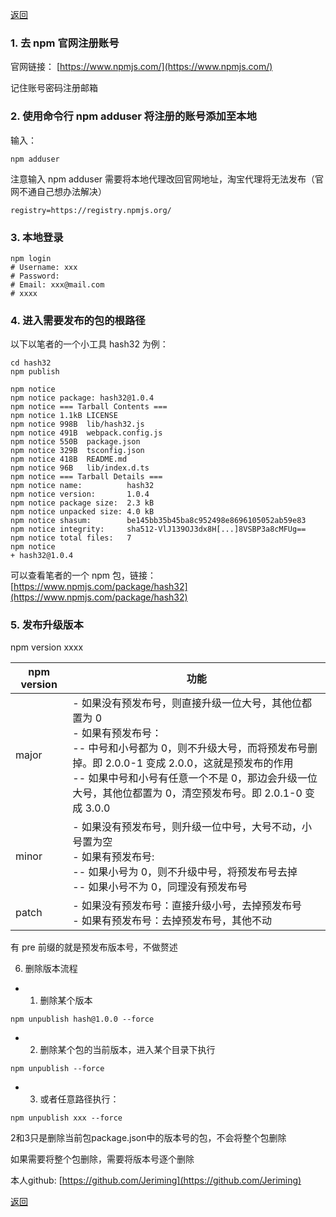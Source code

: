 [返回](./#/webpack/)

### 1. 去 npm 官网注册账号

官网链接： [https://www.npmjs.com/](https://www.npmjs.com/)

记住账号密码注册邮箱

### 2. 使用命令行 npm adduser 将注册的账号添加至本地

输入：

```
npm adduser
```

注意输入 npm adduser 需要将本地代理改回官网地址，淘宝代理将无法发布（官网不通自己想办法解决）

```
registry=https://registry.npmjs.org/
```

### 3. 本地登录

```
npm login
# Username: xxx
# Password:
# Email: xxx@mail.com
# xxxx
```

### 4. 进入需要发布的包的根路径

以下以笔者的一个小工具 hash32 为例：

```
cd hash32
npm publish

npm notice
npm notice package: hash32@1.0.4
npm notice === Tarball Contents ===
npm notice 1.1kB LICENSE
npm notice 998B  lib/hash32.js
npm notice 491B  webpack.config.js
npm notice 550B  package.json
npm notice 329B  tsconfig.json
npm notice 418B  README.md
npm notice 96B   lib/index.d.ts
npm notice === Tarball Details ===
npm notice name:          hash32
npm notice version:       1.0.4
npm notice package size:  2.3 kB
npm notice unpacked size: 4.0 kB
npm notice shasum:        be145bb35b45ba8c952498e8696105052ab59e83
npm notice integrity:     sha512-VlJ139OJ3dx8H[...]8VSBP3a8cMFUg==
npm notice total files:   7
npm notice
+ hash32@1.0.4
```

可以查看笔者的一个 npm 包，链接：[https://www.npmjs.com/package/hash32](https://www.npmjs.com/package/hash32)

### 5. 发布升级版本

npm version xxxx

| npm version | 功能                                                                                                                                                                                                                                                                                          |
| ----------- | --------------------------------------------------------------------------------------------------------------------------------------------------------------------------------------------------------------------------------------------------------------------------------------------- |
| major       | - 如果没有预发布号，则直接升级一位大号，其他位都置为 0 <br>- 如果有预发布号：<br>-- 中号和小号都为 0，则不升级大号，而将预发布号删掉。即 2.0.0-1 变成 2.0.0，这就是预发布的作用<br>-- 如果中号和小号有任意一个不是 0，那边会升级一位大号，其他位都置为 0，清空预发布号。即 2.0.1-0 变成 3.0.0 |
| minor       | - 如果没有预发布号，则升级一位中号，大号不动，小号置为空<br>- 如果有预发布号:<br>-- 如果小号为 0，则不升级中号，将预发布号去掉<br>-- 如果小号不为 0，同理没有预发布号                                                                                                                         |
| patch       | - 如果没有预发布号：直接升级小号，去掉预发布号<br>- 如果有预发布号：去掉预发布号，其他不动                                                                                                                                                                                                    |

有 pre 前缀的就是预发布版本号，不做赘述

6. 删除版本流程

 - 1. 删除某个版本
```
npm unpublish hash@1.0.0 --force
```

 - 2. 删除某个包的当前版本，进入某个目录下执行
```
npm unpublish --force
```

 - 3. 或者任意路径执行：
```
npm unpublish xxx --force
```
2和3只是删除当前包package.json中的版本号的包，不会将整个包删除

如果需要将整个包删除，需要将版本号逐个删除

本人github: [https://github.com/Jeriming](https://github.com/Jeriming)

[返回](./#/webpack/)
